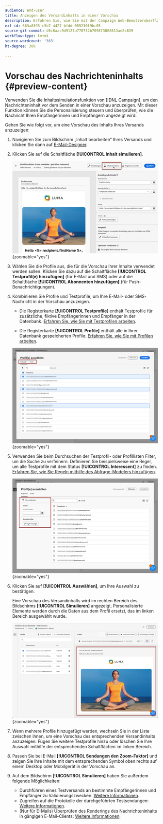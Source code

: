 ```yaml
---
audience: end-user
title: Anzeigen des Versandinhalts in einer Vorschau
description: Erfahren Sie, wie Sie mit der Campaign Web-Benutzeroberfläche den Versandinhalt in einer Vorschau anzeigen können.
exl-id: 663a8395-c5b7-4427-bfdd-055230f9bc05
source-git-commit: d6c6aac9d9127a770732b709873008613ae8c639
workflow-type: tm+mt
source-wordcount: '363'
ht-degree: 30%

---
```


# Vorschau des Nachrichteninhalts {#preview-content}

Verwenden Sie die Inhaltssimulationsfunktion von [!DNL Campaign], um den Nachrichteninhalt vor dem Senden in einer Vorschau anzuzeigen. Mit dieser Funktion können Sie die Personalisierung steuern und überprüfen, wie die Nachricht Ihren Empfängerinnen und Empfängern angezeigt wird.

Gehen Sie wie folgt vor, um eine Vorschau des Inhalts Ihres Versands anzuzeigen:

1. Navigieren Sie zum Bildschirm „Inhalt bearbeiten“ Ihres Versands und klicken Sie dann auf [E-Mail-Designer](../email/get-started-email-designer.md).

1. Klicken Sie auf die Schaltfläche **[!UICONTROL Inhalt simulieren]**.

   ![Bild, das die Schaltfläche „Inhalt simulieren“ zeigt](assets/simulate-button.png){zoomable="yes"}

1. Wählen Sie die Profile aus, die für die Vorschau Ihrer Inhalte verwendet werden sollen. Klicken Sie dazu auf die Schaltfläche **[!UICONTROL Testprofil(e) hinzufügen]** (für E-Mail und SMS) oder auf die Schaltfläche **[!UICONTROL Abonnenten hinzufügen]** (für Push-Benachrichtigungen).

1. Kombinieren Sie Profile und Testprofile, um Ihre E-Mail- oder SMS-Nachricht in der Vorschau anzuzeigen.

   * Die Registerkarte **[!UICONTROL Testprofile]** enthält Testprofile für zusätzliche, fiktive Empfängerinnen und Empfänger in der Datenbank. [Erfahren Sie, wie Sie mit Testprofilen arbeiten](../audience/test-profiles.md).

   * Die Registerkarte **[!UICONTROL Profile]** enthält alle in Ihrer Datenbank gespeicherten Profile. [Erfahren Sie, wie Sie mit Profilen arbeiten](../audience/about-recipients.md).

   ![Bild, das die Auswahl von Profilen zeigt](assets/simulate-select-profiles.png){zoomable="yes"}

1. Verwenden Sie beim Durchsuchen der Testprofil- oder Profillisten Filter, um die Suche zu verfeinern. Definieren Sie beispielsweise eine Regel, um alle Testprofile mit dem Status **[!UICONTROL Interessent]** zu finden. [Erfahren Sie, wie Sie Regeln mithilfe des Abfrage-Modelers hinzufügen](../query/query-modeler-overview.md).

   ![Bild mit auf Testprofile angewendeten Filtern](assets/simulate-test-profile-filter.png){zoomable="yes"}

1. Klicken Sie auf **[!UICONTROL Auswählen]**, um Ihre Auswahl zu bestätigen.

   Eine Vorschau des Versandinhalts wird im rechten Bereich des Bildschirms **[!UICONTROL Simulieren]** angezeigt. Personalisierte Elemente werden durch die Daten aus dem Profil ersetzt, das im linken Bereich ausgewählt wurde.

   ![Bild mit der Vorschau des Versandinhalts](assets/simulate-preview.png){zoomable="yes"}

1. Wenn mehrere Profile hinzugefügt werden, wechseln Sie in der Liste zwischen ihnen, um eine Vorschau des entsprechenden Versandinhalts anzuzeigen. Fügen Sie weitere Testprofile hinzu oder löschen Sie Ihre Auswahl mithilfe der entsprechenden Schaltflächen im linken Bereich.

1. Passen Sie bei E-Mail **[!UICONTROL Sendungen den Zoom-Faktor]** und zeigen Sie Ihre Inhalte mit dem entsprechenden Symbol oben rechts auf einem Desktop oder Mobilgerät in der Vorschau an.

1. Auf dem Bildschirm **[!UICONTROL Simulieren]** haben Sie außerdem folgende Möglichkeiten:
   * Durchführen eines Testversands an bestimmte Empfängerinnen und Empfänger zu Validierungszwecken: [Weitere Informationen](test-deliveries.md).
   * Zugreifen auf die Protokolle der durchgeführten Testsendungen: [Weitere Informationen](test-deliveries.md#access-test-deliveries).
   * (Nur für E-Mails) Überprüfen des Renderings des Nachrichteninhalts in gängigen E-Mail-Clients: [Weitere Informationen](email-rendering.md).